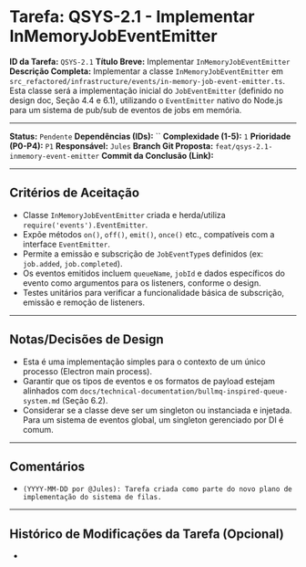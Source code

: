 # Tarefa: QSYS-2.1 - Implementar InMemoryJobEventEmitter

**ID da Tarefa:** `QSYS-2.1`
**Título Breve:** Implementar `InMemoryJobEventEmitter`
**Descrição Completa:**
Implementar a classe `InMemoryJobEventEmitter` em `src_refactored/infrastructure/events/in-memory-job-event-emitter.ts`. Esta classe será a implementação inicial do `JobEventEmitter` (definido no design doc, Seção 4.4 e 6.1), utilizando o `EventEmitter` nativo do Node.js para um sistema de pub/sub de eventos de jobs em memória.

---

**Status:** `Pendente`
**Dependências (IDs):** ``
**Complexidade (1-5):** `1`
**Prioridade (P0-P4):** `P1`
**Responsável:** `Jules`
**Branch Git Proposta:** `feat/qsys-2.1-inmemory-event-emitter`
**Commit da Conclusão (Link):**

---

## Critérios de Aceitação
- Classe `InMemoryJobEventEmitter` criada e herda/utiliza `require('events').EventEmitter`.
- Expõe métodos `on()`, `off()`, `emit()`, `once()` etc., compatíveis com a interface `EventEmitter`.
- Permite a emissão e subscrição de `JobEventType`s definidos (ex: `job.added`, `job.completed`).
- Os eventos emitidos incluem `queueName`, `jobId` e dados específicos do evento como argumentos para os listeners, conforme o design.
- Testes unitários para verificar a funcionalidade básica de subscrição, emissão e remoção de listeners.

---

## Notas/Decisões de Design
- Esta é uma implementação simples para o contexto de um único processo (Electron main process).
- Garantir que os tipos de eventos e os formatos de payload estejam alinhados com `docs/technical-documentation/bullmq-inspired-queue-system.md` (Seção 6.2).
- Considerar se a classe deve ser um singleton ou instanciada e injetada. Para um sistema de eventos global, um singleton gerenciado por DI é comum.

---

## Comentários
- `(YYYY-MM-DD por @Jules): Tarefa criada como parte do novo plano de implementação do sistema de filas.`

---

## Histórico de Modificações da Tarefa (Opcional)
-
